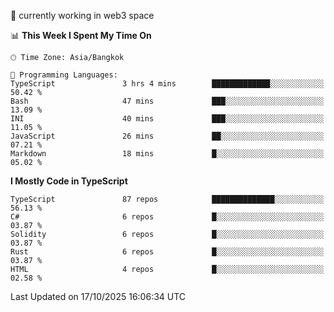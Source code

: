🔭 currently working in web3 space

<!--START_SECTION:waka-->
📊 **This Week I Spent My Time On** 

```text
🕑︎ Time Zone: Asia/Bangkok

💬 Programming Languages: 
TypeScript               3 hrs 4 mins        █████████████░░░░░░░░░░░░   50.42 % 
Bash                     47 mins             ███░░░░░░░░░░░░░░░░░░░░░░   13.09 % 
INI                      40 mins             ███░░░░░░░░░░░░░░░░░░░░░░   11.05 % 
JavaScript               26 mins             ██░░░░░░░░░░░░░░░░░░░░░░░   07.21 % 
Markdown                 18 mins             █░░░░░░░░░░░░░░░░░░░░░░░░   05.02 % 
```

**I Mostly Code in TypeScript** 

```text
TypeScript               87 repos            ██████████████░░░░░░░░░░░   56.13 % 
C#                       6 repos             █░░░░░░░░░░░░░░░░░░░░░░░░   03.87 % 
Solidity                 6 repos             █░░░░░░░░░░░░░░░░░░░░░░░░   03.87 % 
Rust                     6 repos             █░░░░░░░░░░░░░░░░░░░░░░░░   03.87 % 
HTML                     4 repos             █░░░░░░░░░░░░░░░░░░░░░░░░   02.58 % 
```




 Last Updated on 17/10/2025 16:06:34 UTC
<!--END_SECTION:waka-->
